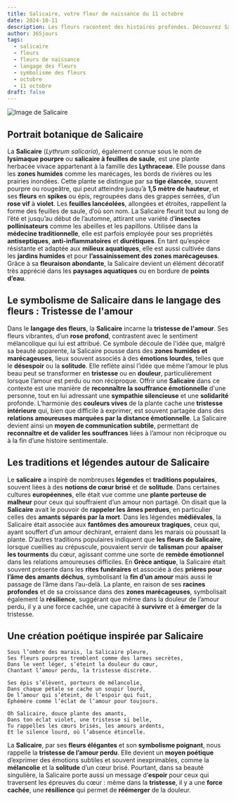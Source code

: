 ```yaml
---
title: Salicaire, votre fleur de naissance du 11 octobre
date: 2024-10-11
description: Les fleurs racontent des histoires profondes. Découvrez Salicaire, votre fleur de naissance du 11 octobre, ses symboles et récits fascinants. Plongez dans sa signification et son langage unique dans l'art floral.
author: 365jours
tags:
  - salicaire
  - fleurs
  - fleurs de naissance
  - langage des fleurs
  - symbolisme des fleurs
  - octobre
  - 11 octobre
draft: false
---
```


![Image de Salicaire](https://cdn.pixabay.com/photo/2019/07/15/12/11/ordinary-loosestrife-4339197_640.jpg#center)


## Portrait botanique de Salicaire

La **Salicaire** (_Lythrum salicaria_), également connue sous le nom de **lysimaque pourpre** ou **salicaire à feuilles de saule**, est une plante herbacée vivace appartenant à la famille des **Lythraceae**. Elle pousse dans les **zones humides** comme les marécages, les bords de rivières ou les prairies inondées. Cette plante se distingue par sa **tige élancée**, souvent pourpre ou rougeâtre, qui peut atteindre jusqu’à **1,5 mètre de hauteur**, et ses **fleurs** en **spikes** ou épis, regroupées dans des grappes serrées, d’un **rose vif** à **violet**. Les **feuilles lancéolées**, allongées et étroites, rappellent la forme des feuilles de saule, d’où son nom. La Salicaire fleurit tout au long de l’été et jusqu’au début de l’automne, attirant une variété d’**insectes pollinisateurs** comme les abeilles et les papillons. Utilisée dans la **médecine traditionnelle**, elle est parfois employée pour ses propriétés **antiseptiques**, **anti-inflammatoires** et **diurétiques**. En tant qu’espèce résistante et adaptée aux **milieux aquatiques**, elle est aussi cultivée dans les **jardins humides** et pour **l’assainissement des zones marécageuses**. Grâce à sa **fleuraison abondante**, la Salicaire devient un élément décoratif très apprécié dans les **paysages aquatiques** ou en bordure de **points d’eau**.

## Le symbolisme de Salicaire dans le langage des fleurs : Tristesse de l'amour

Dans le **langage des fleurs**, la **Salicaire** incarne la **tristesse de l'amour**. Ses fleurs vibrantes, d’un **rose profond**, contrastent avec le sentiment mélancolique qui lui est attribué. Ce symbole découle de l'idée que, malgré sa beauté apparente, la Salicaire pousse dans des **zones humides et marécageuses**, lieux souvent associés à des **émotions lourdes**, telles que le **désespoir** ou la **solitude**. Elle reflète ainsi l’idée que même l’amour le plus beau peut se transformer en **tristesse** ou en **douleur**, particulièrement lorsque l’amour est perdu ou non réciproque. Offrir une **Salicaire** dans ce contexte est une manière de **reconnaître la souffrance émotionnelle** d'une personne, tout en lui adressant une **sympathie silencieuse** et une **solidarité** profonde. L’harmonie des **couleurs vives** de la plante cache une **tristesse intérieure** qui, bien que difficile à exprimer, est souvent partagée dans des **relations amoureuses marquées par la distance émotionnelle**. La Salicaire devient ainsi un **moyen de communication subtile**, permettant de **reconnaître et de valider les souffrances** liées à l’amour non réciproque ou à la fin d’une histoire sentimentale.

## Les traditions et légendes autour de Salicaire

Le **salicaire** a inspiré de nombreuses **légendes** et **traditions populaires**, souvent liées à des **notions de cœur brisé** et de **solitude**. Dans certaines cultures **européennes**, elle était vue comme une **plante porteuse de malheur** pour ceux qui souffraient d’un amour non partagé. On disait que la **Salicaire** avait le pouvoir de **rappeler les âmes perdues**, en particulier celles des **amants séparés par la mort**. Dans les légendes **médiévales**, la Salicaire était associée aux **fantômes des amoureux tragiques**, ceux qui, ayant souffert d’un amour déchirant, erraient dans les marais où poussait la plante. D’autres traditions populaires indiquent que **les fleurs de Salicaire**, lorsque cueillies au crépuscule, pouvaient servir de **talisman** pour **apaiser les tourments** du cœur, agissant comme une sorte de **remède émotionnel** dans les relations amoureuses difficiles. En **Grèce antique**, la Salicaire était souvent présente dans les **rites funéraires** et associée à des **prières pour l’âme des amants déchus**, symbolisant la **fin d’un amour** mais aussi le passage de l’âme dans l’au-delà. La plante, en raison de ses **racines profondes** et de sa croissance dans des **zones marécageuses**, symbolisait également la **résilience**, suggérant que même dans la douleur de l’amour perdu, il y a une force cachée, une capacité à **survivre** et à **émerger** de la tristesse.

## Une création poétique inspirée par Salicaire

```
Sous l’ombre des marais, la Salicaire pleure,
Ses fleurs pourpres tremblent comme des larmes secrètes,
Dans le vent léger, s’éteint la douleur du cœur,
Chantant l’amour perdu, la tristesse discrète.

Ses épis s’élèvent, porteurs de mélancolie,
Dans chaque pétale se cache un soupir lourd,
De l’amour qui s’éteint, de l’espoir qui fuit,
Éphémère comme l’éclat de l’amour pour toujours.

Oh Salicaire, douce plante des amants,
Dans ton éclat violet, une tristesse si belle,
Tu rappelles les cœurs brisés, les amours ardents,
Et le silence lourd, où l’absence étincelle.
```

La **Salicaire**, par ses **fleurs élégantes** et son **symbolisme poignant**, nous rappelle la **tristesse de l’amour perdu**. Elle devient un **moyen poétique** d’exprimer des émotions subtiles et souvent inexprimables, comme la **mélancolie** et la **solitude** d’un cœur brisé. Pourtant, dans sa beauté singulière, la Salicaire porte aussi un message d’**espoir** pour ceux qui traversent les épreuves du cœur : même dans la **tristesse**, il y a une **force cachée**, une **résilience** qui permet de **réémerger** de la douleur.